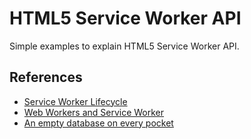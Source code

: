 # HTML5 Service Worker API

Simple examples to explain HTML5 Service Worker API.

## References

- [Service Worker Lifecycle](https://web.dev/service-worker-lifecycle/)
- [Web Workers and Service Worker](https://s3-sa-east-1.amazonaws.com/thedevconf/presentations/TDC2019SP/modernweb/CIN-0263_2019-07-08T124437_Web%20Workers%20e%20Service%20Workers.pdf)
- [An empty database on every pocket](https://www.youtube.com/watch?v=_DuwZSXEwDg)
